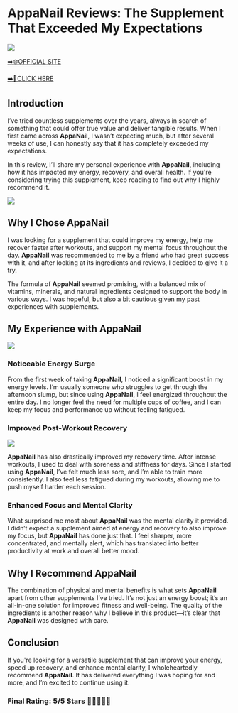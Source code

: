# **AppaNail Reviews**: The Supplement That Exceeded My Expectations

[![](https://static.vecteezy.com/system/resources/thumbnails/019/896/014/small/buy-now-gradient-button-with-cart-symbol-buy-now-illustration-png.png)](https://edetoop.top/lander/sugarpreland-1/appanail.html) 

[➡️🌐OFFICIAL SITE](https://edetoop.top/lander/sugarpreland-1/appanail.html) 

[➡️🔗CLICK HERE](https://edetoop.top/lander/sugarpreland-1/appanail.html) 


## Introduction

I’ve tried countless supplements over the years, always in search of something that could offer true value and deliver tangible results. When I first came across **AppaNail**, I wasn’t expecting much, but after several weeks of use, I can honestly say that it has completely exceeded my expectations.

In this review, I’ll share my personal experience with **AppaNail**, including how it has impacted my energy, recovery, and overall health. If you're considering trying this supplement, keep reading to find out why I highly recommend it.

[![](https://wallpapers.com/images/hd/red-order-now-button-udg4jcj4arvn8b0n-2.png)](https://edetoop.top/lander/sugarpreland-1/appanail.html)  

## Why I Chose **AppaNail**

I was looking for a supplement that could improve my energy, help me recover faster after workouts, and support my mental focus throughout the day. **AppaNail** was recommended to me by a friend who had great success with it, and after looking at its ingredients and reviews, I decided to give it a try.

The formula of **AppaNail** seemed promising, with a balanced mix of vitamins, minerals, and natural ingredients designed to support the body in various ways. I was hopeful, but also a bit cautious given my past experiences with supplements.

## My Experience with **AppaNail**

[![](https://static.vecteezy.com/system/resources/thumbnails/019/896/014/small/buy-now-gradient-button-with-cart-symbol-buy-now-illustration-png.png)](https://edetoop.top/lander/sugarpreland-1/appanail.html)

### Noticeable Energy Surge

From the first week of taking **AppaNail**, I noticed a significant boost in my energy levels. I’m usually someone who struggles to get through the afternoon slump, but since using **AppaNail**, I feel energized throughout the entire day. I no longer feel the need for multiple cups of coffee, and I can keep my focus and performance up without feeling fatigued.

### Improved Post-Workout Recovery

[![](https://wallpapers.com/images/hd/red-order-now-button-udg4jcj4arvn8b0n-2.png)](https://edetoop.top/lander/sugarpreland-1/appanail.html)  

**AppaNail** has also drastically improved my recovery time. After intense workouts, I used to deal with soreness and stiffness for days. Since I started using **AppaNail**, I’ve felt much less sore, and I’m able to train more consistently. I also feel less fatigued during my workouts, allowing me to push myself harder each session.

### Enhanced Focus and Mental Clarity

What surprised me most about **AppaNail** was the mental clarity it provided. I didn’t expect a supplement aimed at energy and recovery to also improve my focus, but **AppaNail** has done just that. I feel sharper, more concentrated, and mentally alert, which has translated into better productivity at work and overall better mood.

## Why I Recommend **AppaNail**

The combination of physical and mental benefits is what sets **AppaNail** apart from other supplements I’ve tried. It’s not just an energy boost; it’s an all-in-one solution for improved fitness and well-being. The quality of the ingredients is another reason why I believe in this product—it’s clear that **AppaNail** was designed with care.

## Conclusion

If you're looking for a versatile supplement that can improve your energy, speed up recovery, and enhance mental clarity, I wholeheartedly recommend **AppaNail**. It has delivered everything I was hoping for and more, and I’m excited to continue using it.

### Final Rating: 5/5 Stars 🌟🌟🌟🌟🌟
